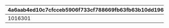 |4a6aab4ed10c7cfcceb5906f733cf788669fb63fb63b10dd19697cedaef729ed|7e93e1b63f9d40e6df3be5c4ef22e7489f22c860120cf240feca873bdb93b906|ebb9e3cee0ec230a0c1d347b7cd0af32fc53970cc04f056e92ad7c4c5e3f9533|80326c653f26d7bbb0d415e19e249a837245d34eee1ca737eed2f201ee63347a|
| --- | --- | --- | --- |
|1016301|10163110|11001285|1|